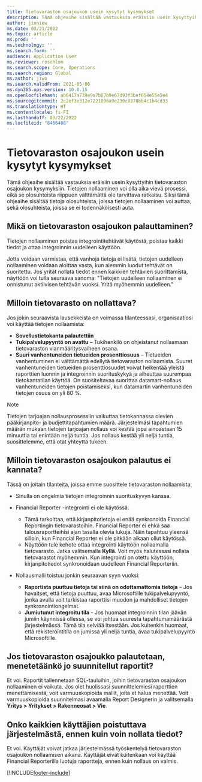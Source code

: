 ```yaml
---
title: Tietovaraston osajoukon usein kysytyt kysymykset
description: Tämä ohjeaihe sisältää vastauksia eräisiin usein kysyttyihin tietovaraston osajoukon kysymyksiin.
author: jinniew
ms.date: 03/21/2022
ms.topic: article
ms.prod: ''
ms.technology: ''
ms.search.form: ''
audience: Application User
ms.reviewer: roschlom
ms.search.scope: Core, Operations
ms.search.region: Global
ms.author: jiwo
ms.search.validFrom: 2021-05-06
ms.dyn365.ops.version: 10.0.15
ms.openlocfilehash: ab6417a739e9a7b67b9e67d93f3bef654e55e5e4
ms.sourcegitcommit: 2c2ef3e312e7221006a9e230c9378bb4c1b4cd33
ms.translationtype: HT
ms.contentlocale: fi-FI
ms.lasthandoff: 03/22/2022
ms.locfileid: "8466408"
---
```

# <a name="data-mart-resets-faq"></a>Tietovaraston osajoukon usein kysytyt kysymykset

Tämä ohjeaihe sisältää vastauksia eräisiin usein kysyttyihin tietovaraston osajoukon kysymyksiin. Tietojen nollaaminen voi olla aika vievä prosessi, eikä se olosuhteista riippuen välttämättä ole tarvittava ratkaisu. Siksi tämä ohjeaihe sisältää tietoja olosuhteista, joissa tietojen nollaaminen voi auttaa, sekä olosuhteista, joissa se ei todennäköisesti auta.

## <a name="what-is-a-data-mart-reset"></a>Mikä on tietovaraston osajoukon palauttaminen?

Tietojen nollaaminen poistaa integrointitehtävät käytöstä, poistaa kaikki tiedot ja ottaa integroinnin uudelleen käyttöön.

Jotta voidaan varmistaa, että vanhoja tietoja ei lisätä, tietojen uudelleen nollaaminen voidaan aloittaa vasta, kun aiemmin luodut tehtävät on suoritettu. Jos yrität nollata tiedot ennen kaikkien tehtävien suorittamista, näyttöön voi tulla seuraava sanoma: "Tietojen uudelleen nollaaminen ei onnistunut aktiivisen tehtävän vuoksi. Yritä myöhemmin uudelleen."

## <a name="when-do-i-have-to-do-a-data-mart-reset"></a>Milloin tietovarasto on nollattava?

Jos jokin seuraavista lausekkeista on voimassa tilanteessasi, organisaatiosi voi käyttää tietojen nollaamista:

- **Sovellustietokanta palautettiin**
- **Tukipalvelupyyntö on avattu** – Tukihenkilö on ohjeistanut nollaamaan tietovaraston vianmääritysvaiheen osana.
- **Suuri vanhentuneiden tietueiden prosenttiosuus** – Tietueiden vanhentuminen ei välttämättä edellytä tietovaraston nollaamista. Suuret vanhentuneiden tietueiden prosenttiosuudet voivat heikentää yleistä raporttien luonnin ja integroinnin suorituskykyä ja aiheuttaa suurempaa tietokantatilan käyttöä. On suositeltavaa suorittaa datamart-nollaus vanhentuneiden tietojen poistamiseksi, kun datamartin vanhentuneiden tietojen osuus on yli 80 %.
 
> [!NOTE]
> Tietojen tarjoajan nollausprosessiin vaikuttaa tietokannassa olevien pääkirjanpito- ja budjettitapahtumien määrä. Järjestelmäsi tapahtumien määrän mukaan tietojen tarjoajan nollaus voi kestää jopa ainoastaan 15 minuuttia tai enintään neljä tuntia. Jos nollaus kestää yli neljä tuntia, suosittelemme, että otat yhteyttä tukeen.
 
## <a name="when-is-a-data-mart-reset-inappropriate"></a>Milloin tietovaraston osajoukon palautus ei kannata?

Tässä on joitain tilanteita, joissa emme suosittele tietovaraston nollaamista:

- Sinulla on ongelmia tietojen integroinnin suorituskyvyn kanssa.
- Financial Reporter -integrointi ei ole käytössä. 

    - Tämä tarkoittaa, että kirjanpitotietoja ei enää synkronoida Financial Reportingin tietovarastoihin. Financial Reporter ei ehkä saa talousraportteihisi ajan tasalla olevia lukuja. Näin tapahtuu yleensä silloin, kun Financial Reporter ei ole pitkään aikaan ollut käytössä.
    - Näyttöön tule kehote ottaa integrointi käyttöön nollaamalla tietovarasto. Jatka valitsemalla **Kyllä**. Voit myös halutessasi nollata tietovarastot myöhemmin. Kun integrointi on otettu käyttöön, kirjanpitotiedot synkronoidaan uudelleen Financial Reporteriin. 
- Nollausmalli toistuu jonkin seuraavan syyn vuoksi:

    - **Raportista puuttuu tietoja tai siinä on odottamattomia tietoja** – Jos havaitset, että tietoja puuttuu, avaa Microsoftille tukipalvelupyyntö, jonka avulla voit tarkistaa raporttisi muodon ja mahdolliset tietojen synkronointiongelmat.
    - **Jumiutunut integroitu tila** - Jos huomaat integroinnin tilan jäävän jumiin käynnissä ollessa, se voi johtua suuresta tapahtumamäärästä järjestelmässä. Tämä tila selviää itsestään. Jos kuitenkin huomaat, että rekisteröintitila on jumissa yli neljä tuntia, avaa tukipalvelupyyntö Microsoftille. 
   
## <a name="if-i-reset-the-data-mart-will-i-lose-reports-that-ive-already-designed"></a>Jos tietovaraston osajoukko palautetaan, menetetäänkö jo suunnitellut raportit?

Et voi. Raportit tallennetaan SQL-tauluihin, joihin tietovaraston osajoukon nollaaminen ei vaikuta. Jos olet huolissasi suunnittelemiesi raporttien menettämisestä, voit varmuuskopioida mallit, joita et halua menettää. Voit varmuuskopioida suunnitelmasi avaamalla Report Designerin ja valitsemalla **Yritys \> Yritykset \> Rakenneosat \> Vie**.
 
## <a name="do-all-users-have-to-exit-the-system-before-i-can-reset-the-data-mart"></a>Onko kaikkien käyttäjien poistuttava järjestelmästä, ennen kuin voin nollata tiedot?

Et voi. Käyttäjät voivat jatkaa järjestelmässä työskentelyä tietovaraston osajoukon nollaamisen aikana. Käyttäjät eivät kuitenkaan voi käyttää Financial Reporterilla luotuja raportteja, ennen kuin nollaus on valmis.

[!INCLUDE[footer-include](../../../includes/footer-banner.md)]
